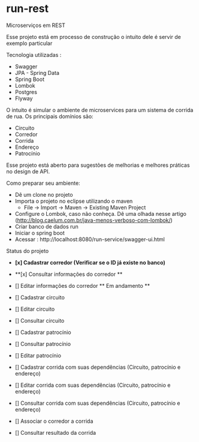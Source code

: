 # run-rest
Microserviços em REST

Esse projeto está em processo de construção o intuito dele é servir de exemplo particular 

Tecnologia utilizadas :
- Swagger
- JPA - Spring Data
- Spring Boot
- Lombok
- Postgres
- Flyway


O intuito é simular o ambiente de microservices para um sistema de corrida de rua.
Os principais domínios são:
- Circuito
- Corredor
- Corrida
- Endereço
- Patrocínio

Esse projeto está aberto para sugestões de melhorias e melhores práticas no design de API.

Como preparar seu ambiente:
- Dê um clone no projeto
- Importa o projeto no eclipse utilizando o maven
    - File -> Import -> Maven -> Existing Maven Project
- Configure o Lombok, caso não conheça. Dê uma olhada nesse artigo (http://blog.caelum.com.br/java-menos-verboso-com-lombok/)
- Criar banco de dados run
- Iniciar o spring boot
- Acessar : http://localhost:8080/run-service/swagger-ui.html

Status do projeto
- **[x] Cadastrar corredor (Verificar se o ID já existe no banco)**  
- **[x] Consultar informações do corredor **
- [] Editar informações do corredor ** Em andamento **

- [] Cadastrar circuito
- [] Editar circuito
- [] Consultar circuito

- [] Cadastrar patrocínio
- [] Consultar patrocínio 
- [] Editar patrocínio  

- [] Cadastrar corrida com suas dependências (Circuito, patrocínio e endereço)
- [] Editar corrida com suas dependências (Circuito, patrocínio e endereço)
- [] Consultar corrida com suas dependências (Circuito, patrocínio e endereço)

- [] Associar o corredor a corrida

- [] Consultar resultado da corrida


